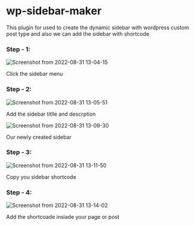# wp-sidebar-maker
This plugin for used to create the dynamic sidebar with wordpress custom post type and also we can add the sidebar with shortcode

### Step - 1:
![Screenshot from 2022-08-31 13-04-15](https://user-images.githubusercontent.com/102505605/187619965-d7903147-61bb-4496-9640-e272d75311d2.png)

Click the sidebar menu

### Step - 2:
![Screenshot from 2022-08-31 13-05-51](https://user-images.githubusercontent.com/102505605/187620266-0a93abbd-f9f5-4b71-a26c-a5a2437be82f.png)

Add the sidebar titlle and descrption

![Screenshot from 2022-08-31 13-09-30](https://user-images.githubusercontent.com/102505605/187621130-a55b846e-9bcc-4475-b7af-06437e74b179.png)

Our newly created sidebar

### Step - 3:

![Screenshot from 2022-08-31 13-11-50](https://user-images.githubusercontent.com/102505605/187621405-85a9b719-f5f6-49d5-80fb-32f9ec08d4a0.png)

Copy you sidebar shortcode

### Step - 4:

![Screenshot from 2022-08-31 13-14-02](https://user-images.githubusercontent.com/102505605/187621773-2791c45c-6245-41b3-898b-c12eabf07909.png)

Add the shortcoade insiade your page or post

